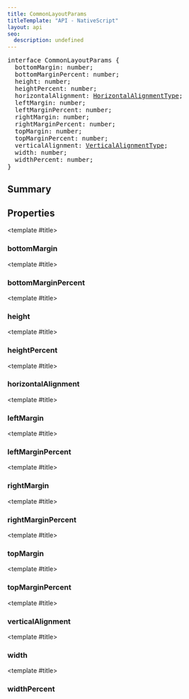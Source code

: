 ```yaml
---
title: CommonLayoutParams
titleTemplate: "API - NativeScript"
layout: api
seo:
  description: undefined
---
```


<!-- This page is auto generated, do not edit manually. -->
<!-- Run "yarn generate:api-docs" to regenerate -->

<script setup lang="ts">
  import { provide } from "vue";
  import API_DATA from "./CommonLayoutParams.data.json";
  
  provide('API_DATA', API_DATA);
</script>

<APIRefHierarchy v-once />

<pre class="[&_a]:text-green-400">interface CommonLayoutParams {
  bottomMargin: number;
  bottomMarginPercent: number;
  height: number;
  heightPercent: number;
  horizontalAlignment: <a href="/api/namespace/CoreTypes#horizontalalignmenttype">HorizontalAlignmentType</a>;
  leftMargin: number;
  leftMarginPercent: number;
  rightMargin: number;
  rightMarginPercent: number;
  topMargin: number;
  topMarginPercent: number;
  verticalAlignment: <a href="/api/namespace/CoreTypes#verticalalignmenttype">VerticalAlignmentType</a>;
  width: number;
  widthPercent: number;
}</pre>

## <Heading ignore>Summary</Heading>

<APIRefSummary v-once />

## Properties

<div class="">

<APIRef for="22755" v-once>

<template #title>

### bottomMargin

</template>

</APIRef>

</div>

<div class="">

<APIRef for="22759" v-once>

<template #title>

### bottomMarginPercent

</template>

</APIRef>

</div>

<div class="">

<APIRef for="22749" v-once>

<template #title>

### height

</template>

</APIRef>

</div>

<div class="">

<APIRef for="22751" v-once>

<template #title>

### heightPercent

</template>

</APIRef>

</div>

<div class="">

<APIRef for="22760" v-once>

<template #title>

### horizontalAlignment

</template>

</APIRef>

</div>

<div class="">

<APIRef for="22752" v-once>

<template #title>

### leftMargin

</template>

</APIRef>

</div>

<div class="">

<APIRef for="22756" v-once>

<template #title>

### leftMarginPercent

</template>

</APIRef>

</div>

<div class="">

<APIRef for="22754" v-once>

<template #title>

### rightMargin

</template>

</APIRef>

</div>

<div class="">

<APIRef for="22758" v-once>

<template #title>

### rightMarginPercent

</template>

</APIRef>

</div>

<div class="">

<APIRef for="22753" v-once>

<template #title>

### topMargin

</template>

</APIRef>

</div>

<div class="">

<APIRef for="22757" v-once>

<template #title>

### topMarginPercent

</template>

</APIRef>

</div>

<div class="">

<APIRef for="22761" v-once>

<template #title>

### verticalAlignment

</template>

</APIRef>

</div>

<div class="">

<APIRef for="22748" v-once>

<template #title>

### width

</template>

</APIRef>

</div>

<div class="">

<APIRef for="22750" v-once>

<template #title>

### widthPercent

</template>

</APIRef>

</div>
